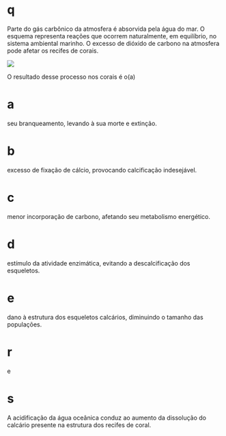 # q
Parte do gás carbônico da atmosfera é absorvida pela água do mar. O esquema representa reações que ocorrem naturalmente, em equilíbrio, no sistema ambiental marinho. O excesso de dióxido de carbono na atmosfera pode afetar os recifes de corais.

![](https://firebasestorage.googleapis.com/v0/b/firebase-enemio.appspot.com/o/questoes%2F303%2F8c73fd6e-a797-5623-4ea3-d55f9bec2f85.png?alt=media\&token=651a15d0-d73a-4b5f-8ee3-a9556d65a9a2)

O resultado desse processo nos corais é o(a)

# a
seu branqueamento, levando à sua morte e extinção.

# b
excesso de fixação de cálcio, provocando calcificação indesejável.

# c
menor incorporação de carbono, afetando seu metabolismo energético.

# d
estímulo da atividade enzimática, evitando a descalcificação dos esqueletos.

# e
dano à estrutura dos esqueletos calcários, diminuindo o tamanho das populações.

# r
e

# s
A acidificação da água oceânica conduz ao aumento da dissolução do calcário presente na estrutura dos recifes de coral.
